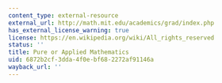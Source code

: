 ```yaml
---
content_type: external-resource
external_url: http://math.mit.edu/academics/grad/index.php
has_external_license_warning: true
license: https://en.wikipedia.org/wiki/All_rights_reserved
status: ''
title: Pure or Applied Mathematics
uid: 6872b2cf-3dda-4f0e-bf68-2272af91146a
wayback_url: ''
---
```

